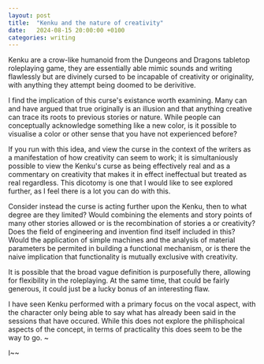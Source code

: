 ```yaml
---
layout: post
title:  "Kenku and the nature of creativity"
date:   2024-08-15 20:00:00 +0100
categories: writing
---
```

Kenku are a crow-like humanoid from the Dungeons and Dragons tabletop roleplaying game, they are essentially able mimic sounds and writing flawlessly but are divinely cursed to be incapable of creativity or originality, with anything they attempt being doomed to be derivitive.

I find the implication of this curse's existance worth examining. Many can and have argued that true originally is an illusion and that anything creative can trace its roots to previous stories or nature. While people can conceptually acknowledge something like a new color, is it possible to visualise a color or other sense that you have not experienced before?

If you run with this idea, and view the curse in the context of the writers as a manifestation of how creativity can seem to work; it is simultaniously possible to view the Kenku's curse as being effectively real and as a commentary on creativity that makes it in effect ineffectual but treated as real regardless. This dicotomy is one that I would like to see explored further, as I feel there is a lot you can do with this.

Consider instead the curse is acting further upon the Kenku, then to what degree are they limited? Would combining the elements and story points of many other stories allowed or is the recombination of stories a or creativity? Does the field of engineering and invention find itself included in this? Would the application of simple machines and the analysis of material parameters be permited in building a functional mechanism, or is there the naive implication that functionality is mutually exclusive with creativity.

It is possible that the broad vague definition is purposefully there, allowing for flexibility in the roleplaying. At the same time, that could be fairly generous, it could just be a lucky bonus of an interesting flaw.

I have seen Kenku performed with a primary focus on the vocal aspect, with the character only being able to say what has already been said in the sessions that have occured. While this does not explore the philisphoical aspects of the concept, in terms of practicality this does seem to be the way to go. ~

I~~